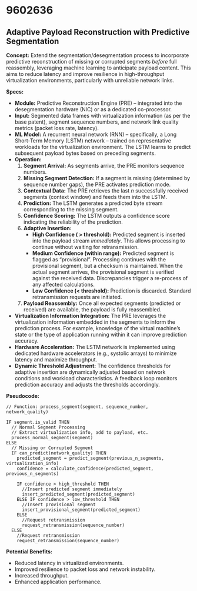 # 9602636

## Adaptive Payload Reconstruction with Predictive Segmentation

**Concept:** Extend the segmentation/desegmentation process to incorporate predictive reconstruction of missing or corrupted segments *before* full reassembly, leveraging machine learning to anticipate payload content. This aims to reduce latency and improve resilience in high-throughput virtualization environments, particularly with unreliable network links.

**Specs:**

*   **Module:** Predictive Reconstruction Engine (PRE) – integrated into the desegmentation hardware (NIC) or as a dedicated co-processor.
*   **Input:** Segmented data frames with virtualization information (as per the base patent), segment sequence numbers, and network link quality metrics (packet loss rate, latency).
*   **ML Model:**  A recurrent neural network (RNN) – specifically, a Long Short-Term Memory (LSTM) network – trained on representative workloads for the virtualization environment. The LSTM learns to predict subsequent payload bytes based on preceding segments.
*   **Operation:**
    1.  **Segment Arrival:** As segments arrive, the PRE monitors sequence numbers.
    2.  **Missing Segment Detection:**  If a segment is missing (determined by sequence number gaps), the PRE activates prediction mode.
    3.  **Contextual Data:** The PRE retrieves the last *n* successfully received segments (context window) and feeds them into the LSTM.
    4.  **Prediction:** The LSTM generates a predicted byte stream corresponding to the missing segment.
    5.  **Confidence Scoring:** The LSTM outputs a confidence score indicating the reliability of the prediction.
    6.  **Adaptive Insertion:**
        *   **High Confidence ( > threshold):** Predicted segment is inserted into the payload stream *immediately*. This allows processing to continue without waiting for retransmission.
        *   **Medium Confidence (within range):** Predicted segment is flagged as “provisional”. Processing continues with the provisional segment, but a checksum is maintained. When the actual segment arrives, the provisional segment is verified against the received data. Discrepancies trigger a re-process of any affected calculations.
        *   **Low Confidence (< threshold):** Prediction is discarded. Standard retransmission requests are initiated.
    7.  **Payload Reassembly:** Once all expected segments (predicted or received) are available, the payload is fully reassembled.
*   **Virtualization Information Integration:** The PRE leverages the virtualization information embedded in the segments to inform the prediction process.  For example, knowledge of the virtual machine’s state or the type of application running within it can improve prediction accuracy.
*   **Hardware Acceleration:** The LSTM network is implemented using dedicated hardware accelerators (e.g., systolic arrays) to minimize latency and maximize throughput.
*   **Dynamic Threshold Adjustment:** The confidence thresholds for adaptive insertion are dynamically adjusted based on network conditions and workload characteristics.  A feedback loop monitors prediction accuracy and adjusts the thresholds accordingly.

**Pseudocode:**

```
// Function: process_segment(segment, sequence_number, network_quality)

IF segment.is_valid THEN
  // Normal Segment Processing
  // Extract virtualization info, add to payload, etc.
  process_normal_segment(segment)
ELSE
  // Missing or Corrupted Segment
  IF can_predict(network_quality) THEN
    predicted_segment = predict_segment(previous_n_segments, virtualization_info)
    confidence = calculate_confidence(predicted_segment, previous_n_segments)

    IF confidence > high_threshold THEN
      //Insert predicted segment immediately
      insert_predicted_segment(predicted_segment)
    ELSE IF confidence > low_threshold THEN
      //Insert provisional segment
      insert_provisional_segment(predicted_segment)
    ELSE
      //Request retransmission
      request_retransmission(sequence_number)
  ELSE
    //Request retransmission
    request_retransmission(sequence_number)
```

**Potential Benefits:**

*   Reduced latency in virtualized environments.
*   Improved resilience to packet loss and network instability.
*   Increased throughput.
*   Enhanced application performance.